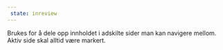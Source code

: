 ```yaml
---
 state: inreview
---
```

Brukes for å dele opp innholdet i adskilte sider man kan navigere mellom. Aktiv side skal alltid være markert.
